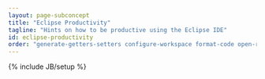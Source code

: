 ```yaml
---
layout: page-subconcept
title: "Eclipse Productivity"
tagline: "Hints on how to be productive using the Eclipse IDE"
id: eclipse-productivity
order: "generate-getters-setters configure-workspace format-code open-resource-type tree-views"
---
```

{% include JB/setup %}
